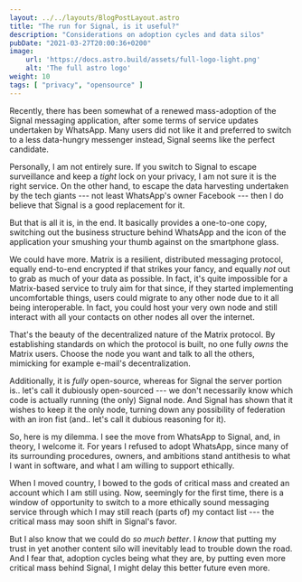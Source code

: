 ```yaml
---
layout: ../../layouts/BlogPostLayout.astro
title: "The run for Signal, is it useful?"
description: "Considerations on adoption cycles and data silos"
pubDate: "2021-03-27T20:00:36+0200"
image:
    url: 'https://docs.astro.build/assets/full-logo-light.png'
    alt: 'The full astro logo'
weight: 10
tags: [ "privacy", "opensource" ]
---
```


Recently, there has been somewhat of a renewed mass-adoption of the Signal messaging application,
after some terms of service updates undertaken by WhatsApp.
Many users did not like it and preferred to switch to a less data-hungry messenger instead,
Signal seems like the perfect candidate.

Personally, I am not entirely sure.
If you switch to Signal to escape surveillance and keep a *tight* lock on your privacy,
I am not sure it is the right service.
On the other hand, to escape the data harvesting undertaken by the tech giants ---
not least WhatsApp's owner Facebook ---
then I do believe that Signal is a good replacement for it.

But that is all it is, in the end.
It basically provides a one-to-one copy,
switching out the business structure behind WhatsApp and the icon of the application your smushing your thumb against on the smartphone glass.

We could have more.
Matrix is a resilient, distributed messaging protocol, equally end-to-end encrypted if that strikes your fancy,
and equally *not* out to grab as much of your data as possible.
In fact, it's quite impossible for a Matrix-based service to truly aim for that since,
if they started implementing uncomfortable things,
users could migrate to any other node due to it all being interoperable.
In fact, you could host your very own node and still interact with all your contacts on other nodes all over the internet.

That's the beauty of the decentralized nature of the Matrix protocol.
By establishing standards on which the protocol is built, no one fully *owns* the Matrix users.
Choose the node you want and talk to all the others,
mimicking for example e-mail's decentralization.

Additionally, it is *fully* open-source,
whereas for Signal the server portion is..
let's call it dubiously open-sourced ---
we don't necessarily know which code is actually running
(the only) Signal node.
And Signal has shown that it wishes to keep it the only node,
turning down any possibility of federation with an iron fist
(and.. let's call it dubious reasoning for it).

So, here is my dilemma.
I see the move from WhatsApp to Signal,
and, in theory, I welcome it.
For years I refused to adopt WhatsApp,
since many of its surrounding procedures, owners, and ambitions stand antithesis to what I want in software,
and what I am willing to support ethically.

When I moved country,
I bowed to the gods of critical mass and created an account which I am still using.
Now, seemingly for the first time,
there is a window of opportunity to switch to a more ethically sound messaging service
through which I may still reach (parts of) my contact list ---
the critical mass may soon shift in Signal's favor.

But I also know that we could do *so much better*.
I *know* that putting my trust in yet another content silo will inevitably lead to trouble down the road.
And I fear that, adoption cycles being what they are,
by putting even more critical mass behind Signal,
I might delay this better future even more.
